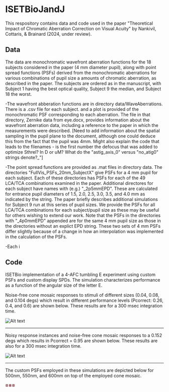 # ISETBioJandJ

This respository contains data and code used in the paper "Theoretical Impact of Chromatic Aberration Correction on Visual Acuity"
by Nankivil, Cottaris, & Brainard (2024, under review).

## Data
The data are monochromatic wavefront aberration functions for the 18 subjects considered in the paper (4 mm diameter pupil), along with point spread functions (PSFs) derived from the monochromatic aberrations for various combinations of pupil size a amounts of chromatic aberration, as described in the paper.  The subjects are ordered as in the manuscript, with Subject 1 having the best optical quality, Subject 9 the median, and Subject 18 the worst. 

-The wavefront abberation functions are in directory data/WaveAberrations.  There is a .csv file for each subject. and a plot is provided of the monochromatic PSF corresponding to each aberration.  The file in that directory, Zernike data from eye.docx, provides information about the wavefront aberration data, including a reference to the paper in which the measurements were described. [Need to add information about the spatial sampling in the pupil plane to the document, although one could deduce this from the fact that the pupil was 4mm. Might also explain the code that leads to the filenames - is the first number the defocus that was added to optimize Sthrel? In D or uM? What do the "astig_axis_0" versus "no_atig0" strings denote?_"]

-The point spread functions are provided as .mat files in directory data.  The directories "FullVis_PSFs_20nm_SubjectX" give PSFs for a 4 mm pupil for each subject.  Each of these directories has PSFs for each of the 49 LCA/TCA combinations examined in the paper.  Additional directores for each subject have names with (e.g.) "_2p5mmEPD".  These are calculated for entrance pupil diameters of 1.5, 2.0, 2.5, 3.0, 3.5, and 4.0 mm as indicated by the string.  The paper briefly describes additional simulations for Subject 9 run at this series of pupil sizes. We provide the PSFs for all LCA/TCA combinations for each subject/pupil size as these may be useful for others wishing to extend our work.  Note that the PSFs in the directories with "_4p0mmEPD" appended are for the same 4 mm pupil size as those in the directories without an explict EPD string. These two sets of 4 mm PSFs differ slightly because of a change in how an interpolation was implemented in the calculation of the PSFs.

-Each i

## Code
ISETBio implementation of a 4-AFC tumbling E experiment using custom PSFs and custom display SPDs.
The simulation characterizes performance as a function of the angular size of the letter E.

Noise-free cone mosaic responses to stimuli of different sizes (0.04, 0.08, and 0.104 degs) which result in different performance levels (Pcorrect: 0.26, 0.4, and 0.6) are shown below.
These results are for a 300 msec integration time.

<img
  src="/figures/noisefree.png"
  alt="Alt text"
  title="Noise-free cone mosaic response instances"
  style="display: inline-block; margin: 0 auto; max-width: 300px">
  
---
  
Noisy response instances and noise-free cone mosaic responses to a 0.152 degs which results in Pcorrect = 0.95 are shown below.
These results are also for a 300 msec integration time.

<img
  src="/figures/noisy.png"
  alt="Alt text"
  title="Noisy cone mosaic response instances"
  style="display: inline-block; margin: 0 auto; max-width: 300px">

---

The custom PSFs employed in these simulations are depicted below for 500nm, 550nm, and 600nm on top of the employed cone mosaic.

<img
  src="/figures/PSFsAndConeMosaic.png"
  alt="Alt text"
  title="Noisy cone mosaic response instances"
  style="display: inline-block; margin: 0 auto; max-width: 30px">
  
